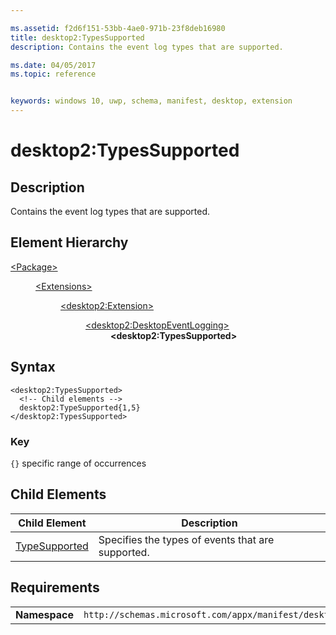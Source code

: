 ```yaml
---

ms.assetid: f2d6f151-53bb-4ae0-971b-23f8deb16980
title: desktop2:TypesSupported
description: Contains the event log types that are supported.

ms.date: 04/05/2017
ms.topic: reference


keywords: windows 10, uwp, schema, manifest, desktop, extension 
---
```


# desktop2:TypesSupported


## Description
Contains the event log types that are supported.

## Element Hierarchy
<dl>
<dt><a href="element-package.md">&lt;Package&gt;</a></dt>
<dd>
<dl>
<dt><a href="element-extensions.md">&lt;Extensions&gt;</a></dt>
<dd>
<dl>
<dt><a href="element-desktop2-package-extension.md">&lt;desktop2:Extension&gt;</a></dt>
<dd>
<dl>
<dt><a href="element-desktop2-DesktopEventLogging.md">&lt;desktop2:DesktopEventLogging&gt;</a></dt>
<dd><b>&lt;desktop2:TypesSupported&gt;</b></dd>
</dl>
</dd>
</dl>
</dd>
</dl>
</dd>
</dl>


## Syntax
```syntax
<desktop2:TypesSupported>
  <!-- Child elements -->
  desktop2:TypeSupported{1,5} 
</desktop2:TypesSupported>
```

### Key
`{}` specific range of occurrences

## Child Elements
| Child Element | Description |
|---------------|-------------|
| [TypeSupported](element-desktop2-typesupported.md) | Specifies the types of events that are supported. |

## Requirements

|               |                                                             |
|---------------|-------------------------------------------------------------|
| **Namespace** | `http://schemas.microsoft.com/appx/manifest/desktop/windows10/2` |